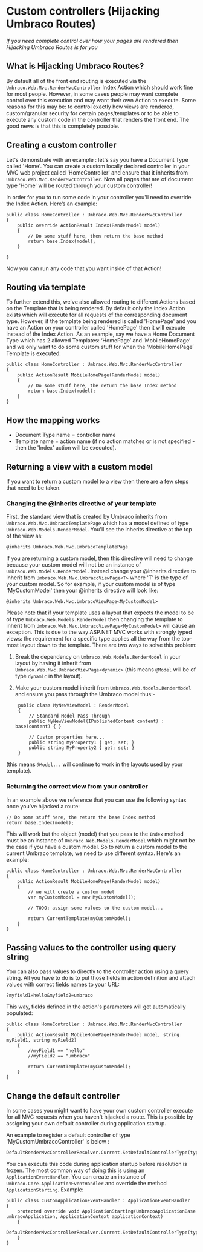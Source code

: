 # Custom controllers (Hijacking Umbraco Routes)

_If you need complete control over how your pages are rendered then Hijacking Umbraco Routes is for you_

## What is Hijacking Umbraco Routes?

By default all of the front end routing is executed via the `Umbraco.Web.Mvc.RenderMvcController` Index Action which should work fine for most people. However, in some cases people may want complete control over this execution and may  want their own Action to execute. Some reasons for this may be: to control exactly how views are rendered, custom/granular security for certain pages/templates or to be able to execute any custom code in the controller that renders the front end. The good news is that this is completely possible.

## Creating a custom controller

 Let's demonstrate with an example : let's say you have a Document Type called 'Home'.  You can create a custom locally declared controller in your MVC web project called 'HomeController' and ensure that it inherits from `Umbraco.Web.Mvc.RenderMvcController`. Now all pages that are of document type 'Home' will be routed through your custom controller!

In order for you to run some code in your controller you'll need to override the Index Action. Here’s an example:

	public class HomeController : Umbraco.Web.Mvc.RenderMvcController
	{
	    public override ActionResult Index(RenderModel model)
	    {
	        // Do some stuff here, then return the base method
	        return base.Index(model);
	    }

	}
Now you can run any code that you want inside of that Action!

## Routing via template

To further extend this, we've also allowed routing to different Actions based on the Template that is being rendered. By default only the Index Action exists which will execute for all requests of the corresponding document type. However, if the template being rendered is called 'HomePage' and you have an Action on your controller called 'HomePage' then it will execute instead of the Index Action. As an example, say we have a Home Document Type which has 2 allowed Templates: ‘HomePage’ and ‘MobileHomePage’ and we only want to do some custom stuff for when the ‘MobileHomePage’ Template is executed:

	public class HomeController : Umbraco.Web.Mvc.RenderMvcController
	{
	    public ActionResult MobileHomePage(RenderModel model)
	    {
	        // Do some stuff here, the return the base Index method
	        return base.Index(model);
	    }
	}

## How the mapping works

* Document Type name = controller name
* Template name = action name (if no action matches or is not specified - then the 'Index' action will be executed).

## Returning a view with a custom model

If you want to return a custom model to a view then there are a few steps that need to be taken.

### Changing the @inherits directive of your template

First, the standard view that is created by Umbraco inherits from `Umbraco.Web.Mvc.UmbracoTemplatePage` which has a model defined of type `Umbraco.Web.Models.RenderModel`. You'll see the inherits directive at the top of the view as:

	@inherits Umbraco.Web.Mvc.UmbracoTemplatePage

If you are returning a custom model, then this directive will need to change because your custom model will not be an instance of `Umbraco.Web.Models.RenderModel`. Instead change your @inherits directive to inherit from `Umbraco.Web.Mvc.UmbracoViewPage<T>` where 'T' is the type of your custom model. So for example, if your custom model is of type 'MyCustomModel' then your @inherits directive will look like:

	@inherits Umbraco.Web.Mvc.UmbracoViewPage<MyCustomModel>

Please note that if your template uses a layout that expects the model to be of type `Umbraco.Web.Models.RenderModel` then changing the template to inherit from `Umbraco.Web.Mvc.UmbracoViewPage<MyCustomModel>` will cause an exception. This is due to the way ASP.NET MVC works with strongly typed views: the requirement for a specific type applies all the way from the top-most layout down to the template. There are two ways to solve this problem:

1. Break the dependency on `Umbraco.Web.Models.RenderModel` in your layout by having it inherit from `Umbraco.Web.Mvc.UmbracoViewPage<dynamic>` (this means `@Model` will be of type `dynamic` in the layout).
2. Make your custom model inherit from `Umbraco.Web.Models.RenderModel` and ensure you pass through the Umbraco model thus:-

		public class MyNewViewModel : RenderModel
		{
			// Standard Model Pass Through
			public MyNewViewModel(IPublishedContent content) : base(content) { }
	
			// Custom properties here...
			public string MyProperty1 { get; set; }
			public string MyProperty2 { get; set; }
		}

(this means `@Model...` will continue to work in the layouts used by your template).

### Returning the correct view from your controller

In an example above we reference that you can use the following syntax once you've hijacked a route:

	// Do some stuff here, the return the base Index method
    return base.Index(model);

This will work but the object (model) that you pass to the `Index` method must be an instance of `Umbraco.Web.Models.RenderModel` which might not be the case if you have a custom model.
So to return a custom model to the current Umbraco template, we need to use different syntax. Here's an example:

	public class HomeController : Umbraco.Web.Mvc.RenderMvcController
	{
	    public ActionResult MobileHomePage(RenderModel model)
	    {
	        // we will create a custom model
			var myCustomModel = new MyCustomModel();

			// TODO: assign some values to the custom model...

			return CurrentTemplate(myCustomModel);
	    }
	}

## Passing values to the controller using query string

You can also pass values to directly to the controller action using a query string. All you have to do is to put those fields in action definition and attach values with correct fields names to your URL:

	?myfield1=hello&myfield2=umbraco

This way, fields defined in the action's parameters will get automatically populated:

	public class HomeController : Umbraco.Web.Mvc.RenderMvcController
	{
	    public ActionResult MobileHomePage(RenderModel model, string myField1, string myField2)
	    {
			//myField1 == "hello"
			//myField2 == "umbraco"

			return CurrentTemplate(myCustomModel);
	    }
	}

## Change the default controller

In some cases you might want to have your own custom controller execute for all MVC requests when you haven't hijacked a route. This is possible by assigning your own default controller during application startup.

An example to register a default controller of type 'MyCustomUmbracoController' is below :

	DefaultRenderMvcControllerResolver.Current.SetDefaultControllerType(typeof(MyCustomUmbracoController));

You can execute this code during application startup before resolution is frozen. The most common way of doing this is using an `ApplicationEventHandler`.
You can create an instance of `Umbraco.Core.ApplicationEventHandler` and override the method `ApplicationStarting`. Example:

    public class CustomApplicationEventHandler : ApplicationEventHandler
    {
        protected override void ApplicationStarting(UmbracoApplicationBase umbracoApplication, ApplicationContext applicationContext)
        {
            DefaultRenderMvcControllerResolver.Current.SetDefaultControllerType(typeof(MyCustomUmbracoController));
        }
    }
